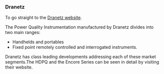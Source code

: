 ### Dranetz

To go straight to the [Dranetz website](http://www.dranetz.com/).

The Power Quality Instrumentation manufactured by Dranetz divides into two main ranges:

- Handhelds and portables
- Fixed point remotely controlled and interrogated instruments.

Dranetz has class leading developments addressing each of these market segments.The HDPQ and the Encore Series can be seen in detail by visiting their website.
